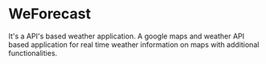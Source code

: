 # WeForecast
It's a API's based weather application. A google maps and weather API based application for real time weather information on maps with additional functionalities.
